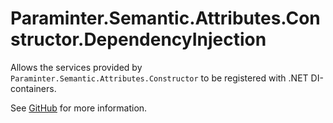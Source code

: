 # Paraminter.Semantic.Attributes.Constructor.DependencyInjection

Allows the services provided by `Paraminter.Semantic.Attributes.Constructor` to be registered with .NET DI-containers.

See [GitHub](https://github.com/Paraminter/Paraminter.Semantic.Attributes.Constructor) for more information.